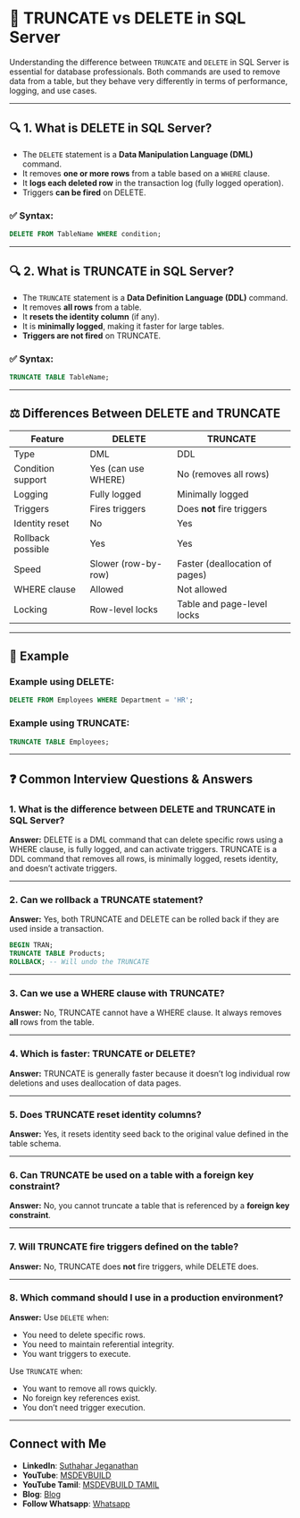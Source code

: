 # 📘 TRUNCATE vs DELETE in SQL Server

Understanding the difference between `TRUNCATE` and `DELETE` in SQL Server is essential for database professionals. Both commands are used to remove data from a table, but they behave very differently in terms of performance, logging, and use cases.

---

## 🔍 1. What is DELETE in SQL Server?

* The `DELETE` statement is a **Data Manipulation Language (DML)** command.
* It removes **one or more rows** from a table based on a `WHERE` clause.
* It **logs each deleted row** in the transaction log (fully logged operation).
* Triggers **can be fired** on DELETE.

### ✅ Syntax:

```sql
DELETE FROM TableName WHERE condition;
```

---

## 🔍 2. What is TRUNCATE in SQL Server?

* The `TRUNCATE` statement is a **Data Definition Language (DDL)** command.
* It removes **all rows** from a table.
* It **resets the identity column** (if any).
* It is **minimally logged**, making it faster for large tables.
* **Triggers are not fired** on TRUNCATE.

### ✅ Syntax:

```sql
TRUNCATE TABLE TableName;
```

---

## ⚖️ Differences Between DELETE and TRUNCATE

| Feature           | DELETE              | TRUNCATE                       |
| ----------------- | ------------------- | ------------------------------ |
| Type              | DML                 | DDL                            |
| Condition support | Yes (can use WHERE) | No (removes all rows)          |
| Logging           | Fully logged        | Minimally logged               |
| Triggers          | Fires triggers      | Does **not** fire triggers     |
| Identity reset    | No                  | Yes                            |
| Rollback possible | Yes                 | Yes                            |
| Speed             | Slower (row-by-row) | Faster (deallocation of pages) |
| WHERE clause      | Allowed             | Not allowed                    |
| Locking           | Row-level locks     | Table and page-level locks     |

---

## 🧪 Example

### Example using DELETE:

```sql
DELETE FROM Employees WHERE Department = 'HR';
```

### Example using TRUNCATE:

```sql
TRUNCATE TABLE Employees;
```

---

## ❓ Common Interview Questions & Answers

### 1. **What is the difference between DELETE and TRUNCATE in SQL Server?**

**Answer:**
DELETE is a DML command that can delete specific rows using a WHERE clause, is fully logged, and can activate triggers. TRUNCATE is a DDL command that removes all rows, is minimally logged, resets identity, and doesn’t activate triggers.

---

### 2. **Can we rollback a TRUNCATE statement?**

**Answer:**
Yes, both TRUNCATE and DELETE can be rolled back if they are used inside a transaction.

```sql
BEGIN TRAN;
TRUNCATE TABLE Products;
ROLLBACK; -- Will undo the TRUNCATE
```

---

### 3. **Can we use a WHERE clause with TRUNCATE?**

**Answer:**
No, TRUNCATE cannot have a WHERE clause. It always removes **all** rows from the table.

---

### 4. **Which is faster: TRUNCATE or DELETE?**

**Answer:**
TRUNCATE is generally faster because it doesn’t log individual row deletions and uses deallocation of data pages.

---

### 5. **Does TRUNCATE reset identity columns?**

**Answer:**
Yes, it resets identity seed back to the original value defined in the table schema.

---

### 6. **Can TRUNCATE be used on a table with a foreign key constraint?**

**Answer:**
No, you cannot truncate a table that is referenced by a **foreign key constraint**.

---

### 7. **Will TRUNCATE fire triggers defined on the table?**

**Answer:**
No, TRUNCATE does **not** fire triggers, while DELETE does.

---

### 8. **Which command should I use in a production environment?**

**Answer:**
Use `DELETE` when:

* You need to delete specific rows.
* You need to maintain referential integrity.
* You want triggers to execute.

Use `TRUNCATE` when:

* You want to remove all rows quickly.
* No foreign key references exist.
* You don’t need trigger execution.

---
 ## Connect with Me
- **LinkedIn**: [Suthahar Jeganathan](https://www.linkedin.com/in/jssuthahar/)
- **YouTube**: [MSDEVBUILD](https://www.youtube.com/@MSDEVBUILD)
- **YouTube Tamil**: [MSDEVBUILD TAMIL](https://www.youtube.com/@MSDEVBUILDTamil)
- **Blog**: [Blog](https://www.msdevbuild.com/)
- **Follow Whatsapp**: [Whatsapp](https://www.whatsapp.com/channel/0029Va5j2rHEFeXcTlUhQB0J)
